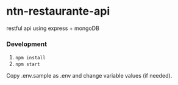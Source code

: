 # ntn-restaurante-api
restful api using express + mongoDB

### Development
1. ```npm install```
2. ```npm start```

Copy .env.sample as .env and change variable values (if needed).
